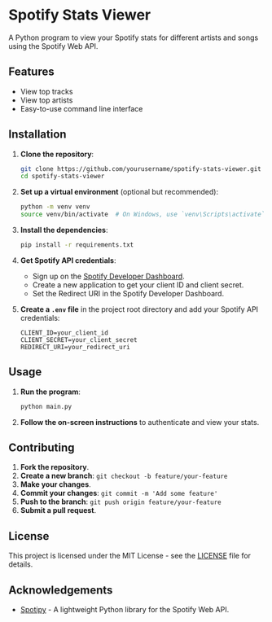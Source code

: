 # Spotify Stats Viewer

A Python program to view your Spotify stats for different artists and songs using the Spotify Web API.

## Features

- View top tracks
- View top artists
- Easy-to-use command line interface

## Installation

1. **Clone the repository**:
    ```sh
    git clone https://github.com/yourusername/spotify-stats-viewer.git
    cd spotify-stats-viewer
    ```

2. **Set up a virtual environment** (optional but recommended):
    ```sh
    python -m venv venv
    source venv/bin/activate  # On Windows, use `venv\Scripts\activate`
    ```

3. **Install the dependencies**:
    ```sh
    pip install -r requirements.txt
    ```

4. **Get Spotify API credentials**:
    - Sign up on the [Spotify Developer Dashboard](https://developer.spotify.com/dashboard/).
    - Create a new application to get your client ID and client secret.
    - Set the Redirect URI in the Spotify Developer Dashboard.

5. **Create a `.env` file** in the project root directory and add your Spotify API credentials:
    ```plaintext
    CLIENT_ID=your_client_id
    CLIENT_SECRET=your_client_secret
    REDIRECT_URI=your_redirect_uri
    ```

## Usage

1. **Run the program**:
    ```sh
    python main.py
    ```

2. **Follow the on-screen instructions** to authenticate and view your stats.

## Contributing

1. **Fork the repository**.
2. **Create a new branch**: `git checkout -b feature/your-feature`
3. **Make your changes**.
4. **Commit your changes**: `git commit -m 'Add some feature'`
5. **Push to the branch**: `git push origin feature/your-feature`
6. **Submit a pull request**.

## License

This project is licensed under the MIT License - see the [LICENSE](LICENSE) file for details.

## Acknowledgements

- [Spotipy](https://spotipy.readthedocs.io/) - A lightweight Python library for the Spotify Web API.

